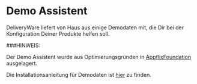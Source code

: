 # Demo Assistent

DeliveryWare liefert von Haus aus einige Demodaten mit, die Dir bei der Konfiguration
Deiner Produkte helfen soll.

###HINWEIS:

Der Demo Assistent wurde aus Optimierungsgründen in [AppflixFoundation](../../foundation/index.md) ausgelagert.

Die Installationsanleitung für Demodaten ist [hier](../../foundation/demo-installer/index.md) zu finden.
